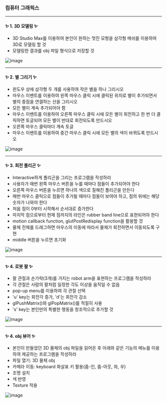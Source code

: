 ### 컴퓨터 그래픽스


***

#### ✨ 1. 3D 모델링 ✨

- 3D Studio Max를 이용하여 본인이 원하는 멋진 모형을 삼각형 메쉬를 이용하여 3D로 모델링 할 것
- 모델링한 결과를 obj 파일 형식으로 저장할 것

![image](https://user-images.githubusercontent.com/85846475/122613314-9b6ee880-d0bf-11eb-8335-a7265dc9ccbd.png)



***

#### ✨ 2. 별 그리기 ✨

- 윈도우 상에 삼각형 두 개를 사용하여 작은 별을 하나 그리시오
- 마우스 이벤트를 이용하여 왼쪽 마우스 클릭 시에 클릭된 위치로 별이 추가되면서 별의 중점을 연결하는 선을 그리시오
- 모든 별이 계속 추가되어야 함
- 마우스 이벤트를 이용하여 오른쪽 마우스 클릭 시에 모든 별이 회전하고 한 번 더 클릭하면 토글되어 모든 별이 반대로 회전되도록 만드시오
- 오른쪽 마우스 클릭마다 계속 토글
- 마우스 이벤트를 이용하여 중간 마우스 클릭 시에 모든 별의 색이 바뀌도록 만드시오

![image](https://user-images.githubusercontent.com/85846475/122613634-251eb600-d0c0-11eb-916f-04d1ba4bbfcd.png)


***

#### ✨ 3. 회전 폴리곤 ✨

- Interactive하게 폴리곤을 그리는 프로그램을 작성하라
- 사용자가 매번 왼쪽 마우스 버튼을 누를 때마다 점들이 추가되어야 한다
- 오른쪽 마우스 버튼을 누르면 하나의 색으로 칠해진 폴리곤을 만든다
- 매번 마우스 클릭으로 점들이 추가될 때마다 점들이 보여야 하고, 점의 위에는 해당 숫자가 나와야 한다
- 처음 점이 0부터 시작해서 순서대로 증가한다
- 마지막 점으로부터 현재 점까지의 라인은 rubber band line으로 표현되어야 한다
- motion callback function, glutPostRedisplay function을 활용할 것
- 물체 전체를 드래그하면 마우스의 이동에 따라서 물체가 회전하면서 이동되도록 구현
- middle 버튼을 누르면 초기화

![image](https://user-images.githubusercontent.com/85846475/122614339-6d8aa380-d0c1-11eb-91ac-d5eca993a977.png)


***

#### ✨ 4. 로봇 팔 ✨

- 팔 관절과 손가락(3개)를 가지는 robot arm을 표현하는 프로그램을 작성하라
- 각 관절은 사람의 팔처럼 일정한 각도 이상을 움직일 수 없음
- pop-up menu를 이용하여 각 관절 선택
- 'u' key는 회전각 증가, 'd'는 회전각 감소
- glPushMatrix()와 glPopMatrix()를 적절히 사용
- 's' key는 본인만의 특별한 행동을 창조적으로 추가할 것

![image](https://user-images.githubusercontent.com/85846475/122614597-ed187280-d0c1-11eb-8cc5-fbafbedc6310.png)


***

#### ✨ 4. obj 뷰어 ✨

- 본인이 만들었던 3D 물체의 obj 파일을 읽어온 후 아래와 같은 기능의 메뉴를 이용하여 제공하는 프로그램을 작성하라
- 파일 열기: 3D 물체 obj
- 카메라 이동: keyboard 화살표 키 활용(줌-인, 줌-아웃, 좌, 우)
- 조명 설치
- 색 반영
- Texture 적용

![image](https://user-images.githubusercontent.com/85846475/122614825-57c9ae00-d0c2-11eb-9176-9e73a56e521f.png)





